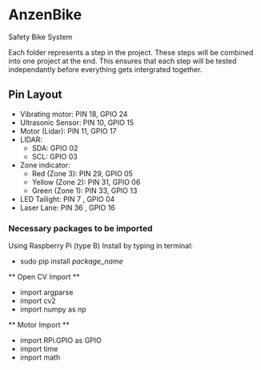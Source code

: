 # AnzenBike
Safety Bike System

Each folder represents a step in the project. 
These steps will be combined into one project at the end. 
This ensures that each step will be tested independantly before everything gets intergrated together.

## Pin Layout
- Vibrating motor: PIN 18, GPIO 24
- Ultrasonic Sensor: PIN 10, GPIO 15
- Motor (Lidar): PIN 11, GPIO 17
- LIDAR:
  * SDA: GPIO 02
  * SCL: GPIO 03
- Zone indicator:
  * Red (Zone 3): PIN 29, GPIO 05
  * Yellow (Zone 2): PIN 31, GPIO 06
  * Green (Zone 1): PIN 33, GPIO 13
- LED Tailight: PIN 7 , GPIO 04
- Laser Lane: PIN 36 , GPIO 16

### Necessary packages to be imported
Using Raspberry Pi (type B)
Install by typing in terminal: 
- sudo pip install *package_name*

** Open CV Import **
- import argparse
- import cv2
- import numpy as np

** Motor Import **
- import RPi.GPIO as GPIO
- import time
- import math
